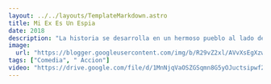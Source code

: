 ```yaml
---
layout: ../../layouts/TemplateMarkdown.astro
title: Mi Ex Es Un Espia
date: 2018
description: "La historia se desarrolla en un hermoso pueblo al lado del mar en la Riviera Italiana. Es la del crecimiento de un niño que experimenta un verano inolvidable con helado, pasta e interminables viajes en scooter."
image:
  url: "https://blogger.googleusercontent.com/img/b/R29vZ2xl/AVvXsEgXzwhIeuNtbrpa9qmNwHuHdSmnyWTSzFuV6-4Ii51vQBWg0Hchcy6c-7rIeg9EGuqEhoTntQKMTFA4U1i6mVmAMRraKWNAf7F7_4YMXgLk39NqItBZr74ZuEPqZp94VbbPgzNiHKFNsqv2/s320/450_1000.jpeg"
tags: ["Comedia", " Accion"]
video: "https://drive.google.com/file/d/1MnNjqVaOSZGSqmn8G5yOJuctsipwf2K7/preview"
---
```

